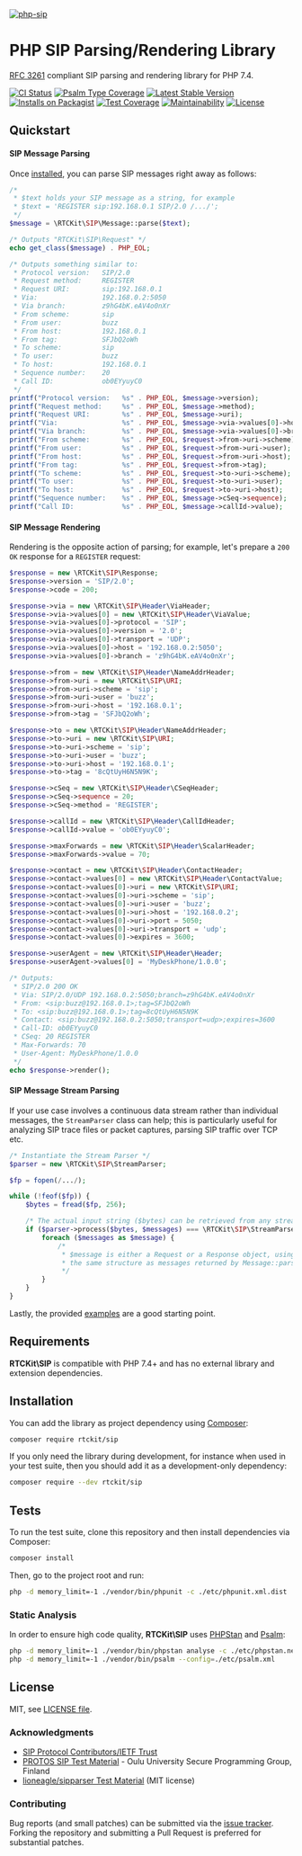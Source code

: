 <a href="#php-sip-parsingrendering-library">
  <img loading="lazy" src="https://raw.github.com/rtckit/media/master/php-sip/readme-splash.png" alt="php-sip" class="width-full">
</a>

# PHP SIP Parsing/Rendering Library

[RFC 3261](https://tools.ietf.org/html/rfc3261) compliant SIP parsing and rendering library for PHP 7.4.

[![CI Status](https://github.com/rtckit/php-sip/workflows/CI/badge.svg)](https://github.com/rtckit/php-sip/actions/workflows/ci.yaml)
[![Psalm Type Coverage](https://shepherd.dev/github/rtckit/php-sip/coverage.svg)](https://shepherd.dev/github/rtckit/php-sip)
[![Latest Stable Version](https://poser.pugx.org/rtckit/sip/v/stable.png)](https://packagist.org/packages/rtckit/sip)
[![Installs on Packagist](https://img.shields.io/packagist/dt/rtckit/sip?color=blue&label=Installs%20on%20Packagist)](https://packagist.org/packages/rtckit/sip)
[![Test Coverage](https://api.codeclimate.com/v1/badges/aff5ee8e8ef3b51689c2/test_coverage)](https://codeclimate.com/github/rtckit/php-sip/test_coverage)
[![Maintainability](https://api.codeclimate.com/v1/badges/aff5ee8e8ef3b51689c2/maintainability)](https://codeclimate.com/github/rtckit/php-sip/maintainability)
[![License](https://img.shields.io/badge/license-MIT-blue)](LICENSE)

## Quickstart

#### SIP Message Parsing

Once [installed](#installation), you can parse SIP messages right away as follows:

```php
/*
 * $text holds your SIP message as a string, for example
 * $text = 'REGISTER sip:192.168.0.1 SIP/2.0 /.../';
 */
$message = \RTCKit\SIP\Message::parse($text);

/* Outputs "RTCKit\SIP\Request" */
echo get_class($message) . PHP_EOL;

/* Outputs something similar to:
 * Protocol version:   SIP/2.0
 * Request method:     REGISTER
 * Request URI:        sip:192.168.0.1
 * Via:                192.168.0.2:5050
 * Via branch:         z9hG4bK.eAV4o0nXr
 * From scheme:        sip
 * From user:          buzz
 * From host:          192.168.0.1
 * From tag:           SFJbQ2oWh
 * To scheme:          sip
 * To user:            buzz
 * To host:            192.168.0.1
 * Sequence number:    20
 * Call ID:            ob0EYyuyC0
 */
printf("Protocol version:   %s" . PHP_EOL, $message->version);
printf("Request method:     %s" . PHP_EOL, $message->method);
printf("Request URI:        %s" . PHP_EOL, $message->uri);
printf("Via:                %s" . PHP_EOL, $message->via->values[0]->host);
printf("Via branch:         %s" . PHP_EOL, $message->via->values[0]->branch);
printf("From scheme:        %s" . PHP_EOL, $request->from->uri->scheme);
printf("From user:          %s" . PHP_EOL, $request->from->uri->user);
printf("From host:          %s" . PHP_EOL, $request->from->uri->host);
printf("From tag:           %s" . PHP_EOL, $request->from->tag);
printf("To scheme:          %s" . PHP_EOL, $request->to->uri->scheme);
printf("To user:            %s" . PHP_EOL, $request->to->uri->user);
printf("To host:            %s" . PHP_EOL, $request->to->uri->host);
printf("Sequence number:    %s" . PHP_EOL, $message->cSeq->sequence);
printf("Call ID:            %s" . PHP_EOL, $message->callId->value);
```

#### SIP Message Rendering

Rendering is the opposite action of parsing; for example, let's prepare a `200 OK` response for a `REGISTER` request:

```php
$response = new \RTCKit\SIP\Response;
$response->version = 'SIP/2.0';
$response->code = 200;

$response->via = new \RTCKit\SIP\Header\ViaHeader;
$response->via->values[0] = new \RTCKit\SIP\Header\ViaValue;
$response->via->values[0]->protocol = 'SIP';
$response->via->values[0]->version = '2.0';
$response->via->values[0]->transport = 'UDP';
$response->via->values[0]->host = '192.168.0.2:5050';
$response->via->values[0]->branch = 'z9hG4bK.eAV4o0nXr';

$response->from = new \RTCKit\SIP\Header\NameAddrHeader;
$response->from->uri = new \RTCKit\SIP\URI;
$response->from->uri->scheme = 'sip';
$response->from->uri->user = 'buzz';
$response->from->uri->host = '192.168.0.1';
$response->from->tag = 'SFJbQ2oWh';

$response->to = new \RTCKit\SIP\Header\NameAddrHeader;
$response->to->uri = new \RTCKit\SIP\URI;
$response->to->uri->scheme = 'sip';
$response->to->uri->user = 'buzz';
$response->to->uri->host = '192.168.0.1';
$response->to->tag = '8cQtUyH6N5N9K';

$response->cSeq = new \RTCKit\SIP\Header\CSeqHeader;
$response->cSeq->sequence = 20;
$response->cSeq->method = 'REGISTER';

$response->callId = new \RTCKit\SIP\Header\CallIdHeader;
$response->callId->value = 'ob0EYyuyC0';

$response->maxForwards = new \RTCKit\SIP\Header\ScalarHeader;
$response->maxForwards->value = 70;

$response->contact = new \RTCKit\SIP\Header\ContactHeader;
$response->contact->values[0] = new \RTCKit\SIP\Header\ContactValue;
$response->contact->values[0]->uri = new \RTCKit\SIP\URI;
$response->contact->values[0]->uri->scheme = 'sip';
$response->contact->values[0]->uri->user = 'buzz';
$response->contact->values[0]->uri->host = '192.168.0.2';
$response->contact->values[0]->uri->port = 5050;
$response->contact->values[0]->uri->transport = 'udp';
$response->contact->values[0]->expires = 3600;

$response->userAgent = new \RTCKit\SIP\Header\Header;
$response->userAgent->values[0] = 'MyDeskPhone/1.0.0';

/* Outputs:
 * SIP/2.0 200 OK
 * Via: SIP/2.0/UDP 192.168.0.2:5050;branch=z9hG4bK.eAV4o0nXr
 * From: <sip:buzz@192.168.0.1>;tag=SFJbQ2oWh
 * To: <sip:buzz@192.168.0.1>;tag=8cQtUyH6N5N9K
 * Contact: <sip:buzz@192.168.0.2:5050;transport=udp>;expires=3600
 * Call-ID: ob0EYyuyC0
 * CSeq: 20 REGISTER
 * Max-Forwards: 70
 * User-Agent: MyDeskPhone/1.0.0
 */
echo $response->render();
```

#### SIP Message Stream Parsing

If your use case involves a continuous data stream rather than individual messages, the `StreamParser` class can help; this is particularly useful for analyzing SIP trace files or packet captures, parsing SIP traffic over TCP etc.

```php
/* Instantiate the Stream Parser */
$parser = new \RTCKit\SIP\StreamParser;

$fp = fopen(/.../);

while (!feof($fp)) {
    $bytes = fread($fp, 256);

    /* The actual input string ($bytes) can be retrieved from any stream-like source */
    if ($parser->process($bytes, $messages) === \RTCKit\SIP\StreamParser::SUCCESS) {
        foreach ($messages as $message) {
            /*
             * $message is either a Request or a Response object, using
             * the same structure as messages returned by Message::parse()
             */
        }
    }
}
```

Lastly, the provided [examples](examples) are a good starting point.

## Requirements

**RTCKit\SIP** is compatible with PHP 7.4+ and has no external library and extension dependencies.

## Installation

You can add the library as project dependency using [Composer](https://getcomposer.org/):

```sh
composer require rtckit/sip
```

If you only need the library during development, for instance when used in your test suite, then you should add it as a development-only dependency:

```sh
composer require --dev rtckit/sip
```

## Tests

To run the test suite, clone this repository and then install dependencies via Composer:

```sh
composer install
```

Then, go to the project root and run:

```bash
php -d memory_limit=-1 ./vendor/bin/phpunit -c ./etc/phpunit.xml.dist
```

### Static Analysis

In order to ensure high code quality, **RTCKit\SIP** uses [PHPStan](https://github.com/phpstan/phpstan) and [Psalm](https://github.com/vimeo/psalm):

```sh
php -d memory_limit=-1 ./vendor/bin/phpstan analyse -c ./etc/phpstan.neon -n -vvv --ansi --level=max src
php -d memory_limit=-1 ./vendor/bin/psalm --config=./etc/psalm.xml
```

## License

MIT, see [LICENSE file](LICENSE).

### Acknowledgments

* [SIP Protocol Contributors/IETF Trust](https://www.ietf.org/standards/rfcs/)
* [PROTOS SIP Test Material](https://www.ee.oulu.fi/research/ouspg/PROTOS_Test-Suite_c07-sip) - Oulu University Secure Programming Group, Finland
* [lioneagle/sipparser Test Material](https://github.com/lioneagle/sipparser/blob/master/src/testdata/sip_msg.txt) (MIT license)

### Contributing

Bug reports (and small patches) can be submitted via the [issue tracker](https://github.com/rtckit/php-sip/issues). Forking the repository and submitting a Pull Request is preferred for substantial patches.
